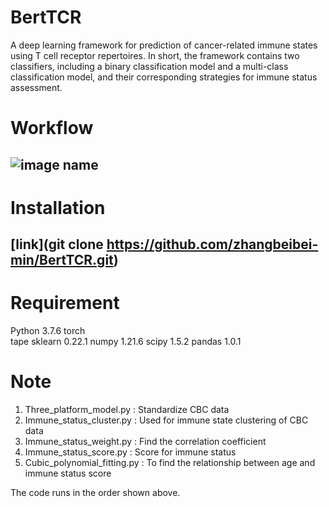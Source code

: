 # BertTCR
A deep learning framework for prediction of cancer-related immune states using T cell receptor repertoires. In short, the framework contains two classifiers, including a binary classification model and a multi-class classification model, and their corresponding strategies for immune status assessment.

# Workflow
## ![image name](https://github.com/zhangbeibei-min/BertTCR/tree/main/Workflow)


# Installation
## **[link](git clone https://github.com/zhangbeibei-min/BertTCR.git)**



#  Requirement
Python 3.7.6
torch    
tape
sklearn 0.22.1
numpy 1.21.6
scipy 1.5.2
pandas 1.0.1

#  Note
1. Three_platform_model.py  : Standardize CBC data
2. Immune_status_cluster.py : Used for immune state clustering of CBC data
3. Immune_status_weight.py : Find the correlation coefficient
4. Immune_status_score.py : Score for immune status
5. Cubic_polynomial_fitting.py : To find the relationship between age and immune status score

The code runs in the order shown above.